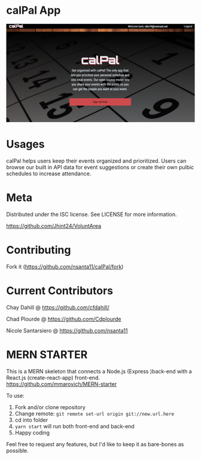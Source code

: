 # calPal App

![](client/src/images/screenshot.png)

# Usages
calPal helps users keep their events organized and prioritized. Users can browse our built in API data for event suggestions or create their own pulbic schedules to increase attendance.


# Meta
Distributed under the ISC license. See LICENSE for more information.

https://github.com/Jhint24/VoluntArea


# Contributing
Fork it (https://github.com/nsanta11/calPal/fork)


# Current Contributors
Chay Dahill @ https://github.com/cfdahill/

Chad Plourde @ https://github.com/Cdplourde

Nicole Santarsiero @ https://github.com/nsanta11


# MERN STARTER
This is a MERN skeleton that connects a Node.js (Express )back-end with a React.js (create-react-app) front-end.
https://github.com/mmarovich/MERN-starter

To use: 

 1. Fork and/or clone repository
 2. Change remote: ``git remote set-url origin git://new.url.here``
 3. cd into folder
 4. ``yarn start`` will run both front-end and back-end
 5. Happy coding

Feel free to request any features, but I'd like to keep it as bare-bones as possible.
